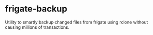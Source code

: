 # frigate-backup
Utility to smartly backup changed files from frigate using rclone without causing millions of transactions.
